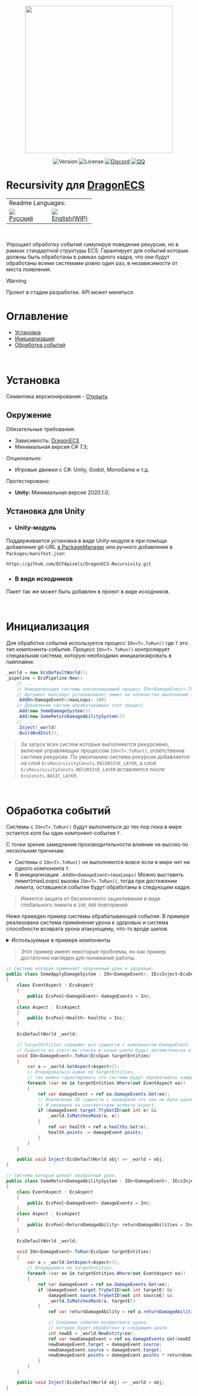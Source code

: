 <p align="center">
<img width="400" src="https://github.com/user-attachments/assets/e2ae19e1-b121-46a2-94bc-eabf7378071b">
</p>

<p align="center">
<img alt="Version" src="https://img.shields.io/github/package-json/v/DCFApixels/DragonECS-Recursivity?color=%23ff4e85&style=for-the-badge">
<img alt="License" src="https://img.shields.io/github/license/DCFApixels/DragonECS-Recursivity?color=ff4e85&style=for-the-badge">
<a href="https://discord.gg/kqmJjExuCf"><img alt="Discord" src="https://img.shields.io/badge/Discord-JOIN-00b269?logo=discord&logoColor=%23ffffff&style=for-the-badge"></a>
<a href="http://qm.qq.com/cgi-bin/qm/qr?_wv=1027&k=IbDcH43vhfArb30luGMP1TMXB3GCHzxm&authKey=s%2FJfqvv46PswFq68irnGhkLrMR6y9tf%2FUn2mogYizSOGiS%2BmB%2B8Ar9I%2Fnr%2Bs4oS%2B&noverify=0&group_code=949562781"><img alt="QQ" src="https://img.shields.io/badge/QQ-JOIN-00b269?logo=tencentqq&logoColor=%23ffffff&style=for-the-badge"></a>
</p>

# Recursivity для [DragonECS](https://github.com/DCFApixels/DragonECS)

<table>
  <tr></tr>
  <tr>
    <td colspan="3">Readme Languages:</td>
  </tr>
  <tr></tr>
  <tr>
    <td nowrap width="100">
      <a href="https://github.com/DCFApixels/DragonECS-Recursivity/blob/main/README-RU.md">
        <img src="https://github.com/user-attachments/assets/3c699094-f8e6-471d-a7c1-6d2e9530e721"></br>
        <span>Русский</span>
      </a>  
    </td>
    <td nowrap width="100">
      <a href="https://github.com/DCFApixels/DragonECS-Recursivity">
        <img src="https://github.com/user-attachments/assets/30528cb5-f38e-49f0-b23e-d001844ae930"></br>
        <span>English(WIP)</span>
      </a>  
    </td>
  </tr>
</table>

</br>
  
Упрощает обработку событий симулируя поведение рекурсии, но в рамках стандартной структуры ECS. Гарантирует для событий которые должны быть обработаны в рамках одного кадра, что они будут обработаны всеми системами ровно один раз, в независимости от места появления.

> [!WARNING]
> Проект в стадии разработки. API может меняться.

# Оглавление
- [Установка](#установка)
- [Инициализация](#инициализация)
- [Обработка событий](#обработка-событий)

</br>

# Установка
Семантика версионирования - [Открыть](https://gist.github.com/DCFApixels/e53281d4628b19fe5278f3e77a7da9e8#file-dcfapixels_versioning_ru-md)
## Окружение
Обязательные требования:
+ Зависимость: [DragonECS](https://github.com/DCFApixels/DragonECS)
+ Минимальная версия C# 7.3;

Опционально:
+ Игровые движки с C#: Unity, Godot, MonoGame и т.д.

Протестировано:
+ **Unity:** Минимальная версия 2020.1.0;

## Установка для Unity
* ### Unity-модуль
Поддерживается установка в виде Unity-модуля в  при помощи добавления git-URL [в PackageManager](https://docs.unity3d.com/2023.2/Documentation/Manual/upm-ui-giturl.html) или ручного добавления в `Packages/manifest.json`: 
```
https://github.com/DCFApixels/DragonECS-Recursivity.git
```
* ### В виде исходников
Пакет так же может быть добавлен в проект в виде исходников.

</br>

# Инициализация
Для обработки событий используется процесс `IOn<T>.ToRun()` где `T` это тип компонента-события. Процесс `IOn<T>.ToRun()` контролирует специальная система, которую необходимо инициализировать в пайплайне.

``` c#
_world = new EcsDefaultWorld();
_pipeline = EcsPipeline.New()
    // ...
    // Инициализация системы контролирующей процесс IOn<DamageEvent>.ToRun().
    // Аргумент maxLoops устанавливает лимит на количество выполнений за один кадр.
    .AddOn<DamageEvent>(maxLoops: 100)
    // Добавление систем обрабатывающих этот процесс
    .Add(new SomeDamageSystem())
    .Add(new SomeReturnDamageAbilitySystem())
    // ...
    .Inject(_world)
    .BuildAndInit();
```

> За запуск всех систем которые выполняются рекурсивно, включая управляющих процессом `IOn<T>.ToRun()`, ответственна система рекурсии. По умолчанию система рекурсии добавляется на слой `EcsRecursivityConsts.RECURSIVE_LAYER`, а слой `EcsRecursivityConsts.RECURSIVE_LAYER` вставляется после `EcsConsts.BASIC_LAYER`.

</br>

# Обработка событий
Системы с `IOn<T>.ToRun()` будут выполняться до тех пор пока в мире остается хотя бы один компонент-событие `T`. 

С точки зрения замедления производительности влияние не высоко по нескольким причинам:
* Системы с `IOn<T>.ToRun()` не выполняются вовсе если в мире нет ни одного компонента `T`.
* В инициализации `.AddOn<DamageEvent>(maxLoops)` Можно выставить лимит(maxLoops) вызова `IOn<T>.ToRun()`, тогда при достижении лимита, оставшиеся события будут обработаны в следующем кадре.

> Имеется защита от бесконечного зацикливания в виде глобального лимита в `100_000` повторений.

Ниже приведен пример системы обрабатывающей события. В примере реализована система применения урона к здоровью и система способности возврата урона атакующему, что-то вроде шипов.

<details>
<summary>Используемые в примере компоненты</summary>

``` c#
using DCFApixels.DragonECS;
public struct Health : IEcsComponent
{
    public float points;
}
public struct DamageEvent : IEcsComponent
{
    public entlong source;
    public entlong target;
    public float points;
}
public struct ReturnDamageAbility : IEcsComponent
{
    public float multiplier;
}
```

</details>

> Этот пример имеет некоторые проблемы, но как пример достаточно нагляден для понимания работы.


``` c#
// Система которая применяет полученный урон к здоровью.
public class SomeApplyDamageSystem : IOn<DamageEvent>, IEcsInject<EcsDefaultWorld>
{
    class EventAspect : EcsAspect
    {
        public EcsPool<DamageEvent> damageEvents = Inc;
    }
    class Aspect : EcsAspect
    {
        public EcsPool<Health> healths = Inc;
    }

    EcsDefaultWorld _world;

    // targetEntities содержит все сущности с компонентом DamageEvent. 
    // Сущности из этого же списка в конце цикла будут автоматически отчищены от компонента DamageEvent.
    void IOn<DamageEvent>.ToRun(EcsSpan targetEntities)
    {
        var a = _world.GetAspect<Aspect>();
        // Итерироваться нужно по targetEntities, 
        // так можно гарантировать что системы будут обрабатывать каждое событие один раз.
        foreach (var ee in targetEntities.Where(out EventAspect ea))
        {
            ref var damageEvent = ref ea.damageEvents.Get(ee);
            // Извлечение ID сущности с проверкой что она не была удалена.
            // И проверка на соответствие аспекту Aspect.
            if (damageEvent.target.TryGetID(out int e) && 
                _world.IsMatchesMask(a, e))
            {
                ref var health = ref a.healths.Get(e);
                health.points -= damageEvent.points;
            }
        }
    }

    public void Inject(EcsDefaultWorld obj) => _world = obj;
}
```
``` c#
// Система которая делает возвратный урон.
public class SomeReturnDamageAbilitySystem : IOn<DamageEvent>, IEcsInject<EcsDefaultWorld>
{
    class EventAspect : EcsAspect
    {
        public EcsPool<DamageEvent> damageEvents = Inc;
    }
    class Aspect : EcsAspect
    {
        public EcsPool<ReturnDamageAbility> returnDamageAbilities = Inc;
    }

    EcsDefaultWorld _world;

    void IOn<DamageEvent>.ToRun(EcsSpan targetEntities)
    {
        var a = _world.GetAspect<Aspect>();
        // Итерируемся по targetEntities.
        foreach (var ee in targetEntities.Where(out EventAspect ea))
        {
            ref var damageEvent = ref ea.damageEvents.Get(ee);
            if (damageEvent.target.TryGetID(out int targetE) &&
                damageEvent.source.TryGetID(out int sourceE) &&
                _world.IsMatchesMask(a, targetE))
            {
                ref var returnDamageAbility = ref a.returnDamageAbilities.Get(targetE);

                // Создание события возвратного урона,
                // которое будет обработано в следующем цикле.
                int newEE = _world.NewEntity(ea);
                ref var newDamageEvent = ref ea.damageEvents.Get(newEE);
                newDamageEvent.target = damageEvent.source;
                newDamageEvent.source = damageEvent.target;
                newDamageEvent.points = damageEvent.points * returnDamageAbility.multiplier;
            }
        }
    }

    public void Inject(EcsDefaultWorld obj) => _world = obj;
}
```